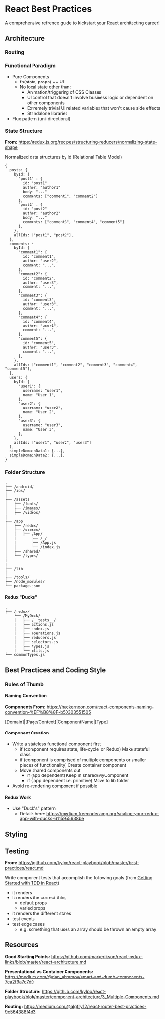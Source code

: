 # React Best Practices #

A comprehensive refrence guide to kickstart your React architecting career!

## Architecture ##

### Routing ###

### Functional Paradigm ###

- Pure Components
  - fn(state, props) == UI
  - No local state other than:
    - Animation/triggering of CSS Classes
    - UI control that doesn't involve business logic or dependent on other components
    - Extremely trivial UI related variables that won't cause side effects
    - Standalone libraries
- Flux pattern (uni-directional)

### State Structure ###

**From:** https://redux.js.org/recipes/structuring-reducers/normalizing-state-shape

Normalized data structures by Id (Relational Table Model)

```
{
  posts: {
    byId: {
      "post1" : {
        id: "post1"
        author: "author1"
        body: "..."
        comments: ["comment1", "comment2"]
      },
      "post2" : {
        id: "post2"
        author: "author2"
        body: "..."
        comments: ["comment3", "comment4", "comment5"]
      },
    },
    allIds: ["post1", "post2"],
  },
  comments: {
    byId: {
      "comment1": {
        id: "comment1",
        author: "user2",
        comment: "...",
      },
      "comment2": {
        id: "comment2",
        author: "user3",
        comment: "...",
      },
      "comment3": {
        id: "comment3",
        author: "user3",
        comment: "...",
      },
      "comment4": {
        id: "comment4",
        author: "user1",
        comment: "...",
      },
      "comment5": {
        id: "comment5",
        author: "user3",
        comment: "...",
      },
    },
    allIds: ["comment1", "comment2", "comment3", "comment4", "comment5"],
  },
  users: {
    byId: {
      "user1": {
        username: "user1",
        name: "User 1",
      },
      "user2": {
        username: "user2",
        name: "User 2",
      },
      "user3": {
        username: "user3",
        name: "User 3",
      },
    },
    allIds: ["user1", "user2", "user3"]
  },
  simpleDomainData1: {...},
  simpleDomainData2: {...},
}
```

### Folder Structure ###

```
.
├── /android/
├── /ios/
|
├── /assets
│   ├── /fonts/
│   ├── /images/
│   ├── /videos/
|
├── /app
│   ├── /redux/
│   ├── /scenes/
│   |   ├── /App/
│   |       ├── /_/
│   |       ├── /App.js
│   |       └── /index.js
│   ├── /shared/
│   └── /types/
|
|
├── /lib
|
├── /tools/
├── /node_modules/
└── package.json
```

#### Redux "Ducks" ####

```
.
├── /redux/
    └── /MyDuck/
    |   ├── /__tests__/
    |   ├── actions.js
    |   ├── index.js
    |   ├── operations.js
    |   ├── reducers.js
    |   ├── selectors.js
    |   ├── types.js
    |   └── utils.js
└── commonTypes.js
```

## Best Practices and Coding Style ##

### Rules of Thumb ###

#### Naming Convention ####

**Components**
**From:** https://hackernoon.com/react-components-naming-convention-%EF%B8%8F-b50303551505

[Domain]|[Page/Context]|ComponentName|[Type]

#### Component Creation ####

- Write a stateless functional component first
  - if (component requires state, life-cycle, or Redux) Make stateful class
  - if (component is comprised of multiple components or smaller pieces of functionality) Create container component
  - Move shared components out
    - if (app dependent) Keep in shared/MyComponent
    - if (!app dependent i.e. primitive) Move to lib folder
- Avoid re-rendering component if possible

#### Redux Work ####

- Use "Duck's" pattern
  - Details here: https://medium.freecodecamp.org/scaling-your-redux-app-with-ducks-6115955638be

## Styling ##

## Testing ##

**From:** https://github.com/kylpo/react-playbook/blob/master/best-practices/react.md

Write component tests that accomplish the following goals (from [Getting Started with TDD in React](https://semaphoreci.com/community/tutorials/getting-started-with-tdd-in-react?utm_source=javascriptweekly&utm_medium=email))

- it renders
- it renders the correct thing
  - default props
  - varied props
- it renders the different states
- test events
- test edge cases
  - e.g. something that uses an array should be thrown an empty array

## Resources ##

**Good Starting Points:**
https://github.com/markerikson/react-redux-links/blob/master/react-architecture.md

**Presentational vs Container Components:**
https://medium.com/@dan_abramov/smart-and-dumb-components-7ca2f9a7c7d0

**Folder Structure:**
https://github.com/kylpo/react-playbook/blob/master/component-architecture/3_Multiple-Components.md

**Routing:**
https://medium.com/@algfry12/react-router-best-practices-9c564388f4d3
